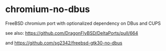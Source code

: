 chromium-no-dbus
================

FreeBSD chromium port with optionalized dependency on DBus and CUPS

see also: https://github.com/DragonFlyBSD/DeltaPorts/pull/664

and https://github.com/sg2342/freebsd-gtk30-no-dbus
